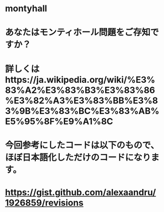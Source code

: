 # montyhall
# あなたはモンティホール問題をご存知ですか？<br>
# 詳しくはhttps://ja.wikipedia.org/wiki/%E3%83%A2%E3%83%B3%E3%83%86%E3%82%A3%E3%83%BB%E3%83%9B%E3%83%BC%E3%83%AB%E5%95%8F%E9%A1%8C
# 今回参考にしたコードは以下のもので、ほぼ日本語化しただけのコードになります。
# https://gist.github.com/alexaandru/1926859/revisions
